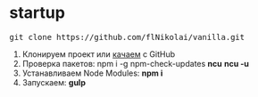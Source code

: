 # startup

<pre>git clone https://github.com/flNikolai/vanilla.git</pre>
1. Клонируем проект или <a href="https://github.com/flNikolai/vanilla/archive/master.zip">качаем</a> с GitHub
2. Проверка пакетов: npm i -g npm-check-updates <strong>ncu</strong> <strong>ncu -u</strong>
3. Устанавливаем Node Modules: <strong>npm i</strong>
4. Запускаем: <strong>gulp</strong>
